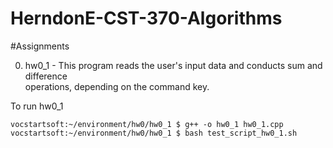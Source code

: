 # HerndonE-CST-370-Algorithms

#Assignments    

0. hw0_1 - This program reads the user's input data and conducts sum and difference     
operations, depending on the command key.    

To run hw0_1    
```console
vocstartsoft:~/environment/hw0/hw0_1 $ g++ -o hw0_1 hw0_1.cpp
vocstartsoft:~/environment/hw0/hw0_1 $ bash test_script_hw0_1.sh
```